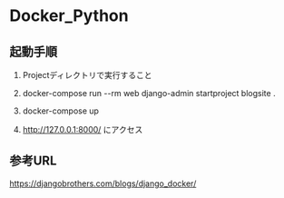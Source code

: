 # Docker_Python

## 起動手順

1. Projectディレクトリで実行すること

2. docker-compose run --rm web django-admin startproject blogsite .

3. docker-compose up

4. http://127.0.0.1:8000/ にアクセス

## 参考URL
https://djangobrothers.com/blogs/django_docker/


